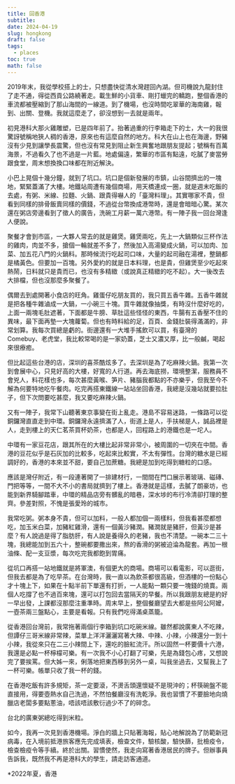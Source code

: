 ```yaml
---
title: 回香港
subtitle: 
date: 2024-04-19
slug: hongkong
draft: false
tags:
  - places
toc: true
math: false
---
```

2019年末，我從學校搭上的士，只想盡快從清水灣趕回內湖。但司機說九龍封住了走不通，得從西貢公路繞著走。載生鮮的小貨車、剛打蠟完的轎跑，整個香港的車流都被壓縮到了那山海間的一線道。到了機場，也沒時間吃翠華的海南雞，報到、出關、登機。我就這麼走了，卻沒想到一去就是兩年。

初見港科大那火雞雕塑，已是四年前了。抬著過重的行李箱走下的士，大一的我很驚訝號稱地狹人稠的香港，原來也有這麼自然的地方。科大在山上也在海邊，野豬沒有少見到讓學長震驚，但也沒有常見到阻止新生興奮地跟朋友提起；號稱有百萬海景，不過看久了也不過是一片藍。地處偏遠，繁華的市區有點遠，吃膩了麥當勞跟食堂，周末想換換口味都在附近解決。

小巴上晃個十幾分鐘，就到了坑口。坑口是個新發展的市鎮，山谷間擠出的一塊地，緊緊蓋滿了大樓。地鐵站周遭有幾個商場，用天橋連成一圈，就是週末吃飯的去處，有粥、米線、拉麵、火鍋、跟貴得嚇人的「臺灣料理」。其實哪家不貴，但看到同樣的排骨飯賣同樣的價錢，不過從台幣換成港幣時，還是會暗暗心驚。某次還在粥店旁邊看到了徵人的廣告，洗碗工月薪一萬六港幣。有一陣子我一回台灣逢人便說。

聚餐才會到市區，一大夥人常去的就是雞煲。雞煲兩吃，先上一大鍋類似三杯作法的雞肉，肉並不多，搶個一輪就差不多了，然後加入高湯變成火鍋，可以加肉、加菜、加五花八門的火鍋料。那時候流行吃起司口味，大量的起司融在湯裡，整鍋都是橘黃色。但要加一百塊。另外愛約的就是日本料理，也是貴，但雞煲至少吃起來熱鬧，日料就只是貴而已，也沒有多精緻（或說真正精緻的吃不起）。大一後改去大排檔，但也沒那麼多聚餐了。

偶爾去到處開著小食店的旺角。雞蛋仔吃朋友買的，我只買五香牛雜。五香牛雜就是把各種牛雜滷成一大鍋，一小碗三十塊。買牛雜就像抽獎，有時沒什麼好吃的，上面一兩塊毛肚遮著，下面都是牛膀、草肚這些怪怪的東西，牛腸有五香壓不住的異味，最下面再墊一大塊蘿蔔。但也有時料給的足，百頁、金錢肚裝得滿滿的，非常划算。我每次買總是虧的。街邊還有一大堆手搖飲可以買，有臺灣的Comebuy、老虎堂，我比較常喝的是一家奶蓋，芝士又濃又厚，比一般鹹，喝起來很療癒。

但比起這些台港的店，深圳的喜茶酷炫多了。去深圳是為了吃麻辣火鍋。我第一次到會展中心，只見好高的大樓，好寬的人行道。再去海底撈，環境整潔，服務員不會兇人，料花樣也多，每次甚麼黃喉、笋片、豬腦我都點的不亦樂乎，但我至今不解為何要特地吃午餐肉。吃完再搭東鐵線一站站坐回香港，我總是沒幾站就要拉肚子，但下次問要吃甚麼，我又要吃麻辣火鍋。

又有一陣子，我常下山聽著東京事變在街上亂走。港島不容易迷路，一條路可以從銅鑼灣直直走到中環。銅鑼灣永遠擠滿了人，街道上是人，手扶梯是人，誠品裡是人，走到樓上的天仁茗茶買杯奶茶，也都是人，回程路上的港鐵也是一坨人。

中環有一家豆花店，跟其所在的大樓比起非常非常小，被周圍的一切夾在中間。香港的豆花似乎是石灰加的比較多，吃起來比較實，不太有彈性。台灣的糖水是已經調好的，香港的本來並不甜，要自己加蔗糖。我總是加到吃得到糖粒的口感。

應該是灣仔附近，有一段連著開了一排建材行，一間間在門口展示著玻璃、磁磚、門把等等，一間不大不小的書局就擠到了樓上。香港就是這樣，去膩了朗豪坊，也能到新界騎腳踏車，中環的精品店旁有髒亂的暗巷，深水埗的布行冷清卻打理的整齊。參差對照，不愧是張愛玲的城市。

我常吃粥。粥本身不貴，但可以加料，一般人都加個一兩樣料，但我看甚麼都想吃，加玉米白菜，加豬紅雞滑，還有一個黃沙豬潤。豬潤就是豬肝，但黃沙是甚麼？有人說過是得了脂肪肝，有人說是養得久的老豬，我也不清楚。一碗本二三十塊，我總能加到五六十，整碗都要撒出來，熬的香滑的粥被迫淪為龍套。再加一根油條、配一支豆漿，每次吃完我都飽到胃痛。

從坑口再搭一站地鐵就是將軍澳，有個更大的商場。商場可以看電影，可以逛街，但我去都是為了吃早茶。在台灣時，我一直以為飲茶都很高級，但酒樓的一份點心才十塊上下，如果在十點半前下單還有打折，一人能點一顆只要一塊錢的燒賣。兩個人吃撐了也不過百來塊，還可以打包回去當隔天的早餐。所以我跟朋友總是約好一早出發，上課都沒那麼注重準時。周末早上，整個餐廳望去大都是些阿公阿嬤，一壺茶兩三盤點心，主要是看報。只有我們吃得滿桌蒸籠。

從香港回台灣前，我常拖著兩個行李箱到坑口吃碗米線。雖然都說廣東人不吃辣，但譚仔三哥米線非常辣，菜單上洋洋灑灑寫著大辣、中辣、小辣，小辣還分一到十小辣，我從來只在二三小辣間上下，還吃的臉紅流汗。所以固然一杯要價十六港，我還是必點一杯檸檬可樂。有一次我不小心打翻了可樂，先是為錢包心疼，又想說完了要挨罵。但大姊一來，俐落地把東西移到另外一桌，叫我坐過去，又幫我上了一杯可樂。帳單只收了我一杯的錢。

在香港吃飯有許多規矩，茶一定要滾，不燙舌頭還懷疑不是現沖的；杯筷碗盤不能直接用，得要壺熱水自己洗過，不然怕餐廳沒有洗乾淨。我也習慣了不要臉地向燒臘店老闆多要點蔥油，唔該唔該敷衍過少不了的碎念。

台北的廣東粥總吃得到米粒。

如今，我再一次見到香港機場。淨白的牆上只貼著海報，貼心地解說為了防範新冠病毒，在入境前抵港旅客應先完成填表，檢查文件，驗核酸，驗快篩，批檢疫令，檢查檢疫令等手續。終於出關。習慣使然，我走向寫著香港居民的牌子。但辦事員告訴我，既然我不再是港科大的學生，請走訪客通道。

<!--more-->

*2022年夏，香港